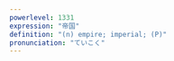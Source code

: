 ```yaml
---
powerlevel: 1331
expression: "帝国"
definition: "(n) empire; imperial; (P)"
pronunciation: "ていこく"
---
```

